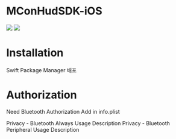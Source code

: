 # MConHudSDK-iOS
<img src="https://img.shields.io/badge/version-1.0-critical.svg"/>
<img src="https://img.shields.io/badge/Swift-F05138?style=flat-square&logo=Swift&logoColor=white"/>


# Installation
Swift Package Manager 배포

# Authorization
Need Bluetooth Authorization Add in info.plist

Privacy - Bluetooth Always Usage Description
Privacy - Bluetooth Peripheral Usage Description

